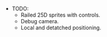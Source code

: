 * TODO:
    * Railed 25D sprites with controls.
    * Debug camera.
    * Local and detatched positioning. 
